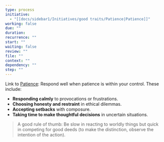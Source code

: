 ```yaml
---
type: process
initiative:
  - "[[docs/sidebar1/Initiatives/good traits/Patience|Patience]]"
working: false
due: ""
duration: 
recurrence: ""
start: ""
waiting: false
review: ""
file: ""
context: ""
dependency: ""
step: ""
---
```


Link to [Patience](docs/sidebar1/Initiatives/good%20traits/Patience.md): Respond well when patience is within your control. These include:

* **Responding calmly** to provocations or frustrations.
* **Choosing honesty and restraint** in ethical dilemmas.
* **Accepting setbacks** with composure.
* **Taking time to make thoughtful decisions** in uncertain situations.

> A good rule of thumb: Be slow in reacting to worldly things but quick in competing for good deeds (to make the distinction, observe the intention of the action).
